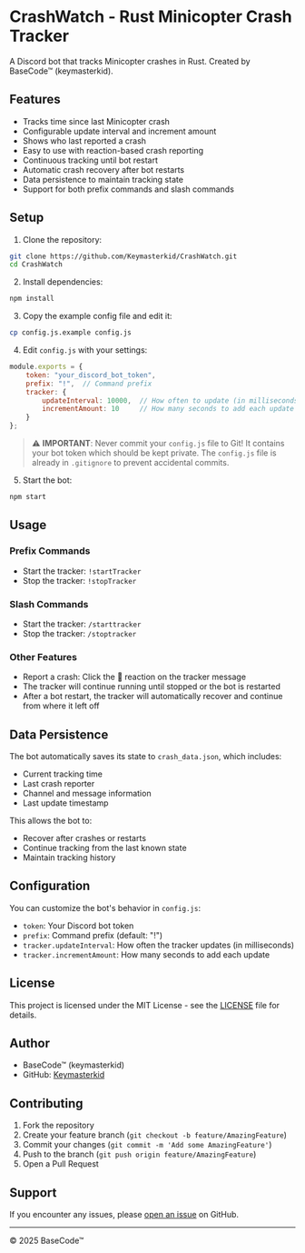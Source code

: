 # CrashWatch - Rust Minicopter Crash Tracker

A Discord bot that tracks Minicopter crashes in Rust. Created by BaseCode™ (keymasterkid).

## Features

- Tracks time since last Minicopter crash
- Configurable update interval and increment amount
- Shows who last reported a crash
- Easy to use with reaction-based crash reporting
- Continuous tracking until bot restart
- Automatic crash recovery after bot restarts
- Data persistence to maintain tracking state
- Support for both prefix commands and slash commands

## Setup

1. Clone the repository:
```bash
git clone https://github.com/Keymasterkid/CrashWatch.git
cd CrashWatch
```

2. Install dependencies:
```bash
npm install
```

3. Copy the example config file and edit it:
```bash
cp config.js.example config.js
```

4. Edit `config.js` with your settings:
```javascript
module.exports = {
    token: "your_discord_bot_token",
    prefix: "!",  // Command prefix
    tracker: {
        updateInterval: 10000,  // How often to update (in milliseconds)
        incrementAmount: 10     // How many seconds to add each update
    }
};
```

> ⚠️ **IMPORTANT**: Never commit your `config.js` file to Git! It contains your bot token which should be kept private. The `config.js` file is already in `.gitignore` to prevent accidental commits.

5. Start the bot:
```bash
npm start
```

## Usage

### Prefix Commands
- Start the tracker: `!startTracker`
- Stop the tracker: `!stopTracker`

### Slash Commands
- Start the tracker: `/starttracker`
- Stop the tracker: `/stoptracker`

### Other Features
- Report a crash: Click the 🔄 reaction on the tracker message
- The tracker will continue running until stopped or the bot is restarted
- After a bot restart, the tracker will automatically recover and continue from where it left off

## Data Persistence

The bot automatically saves its state to `crash_data.json`, which includes:
- Current tracking time
- Last crash reporter
- Channel and message information
- Last update timestamp

This allows the bot to:
- Recover after crashes or restarts
- Continue tracking from the last known state
- Maintain tracking history

## Configuration

You can customize the bot's behavior in `config.js`:

- `token`: Your Discord bot token
- `prefix`: Command prefix (default: "!")
- `tracker.updateInterval`: How often the tracker updates (in milliseconds)
- `tracker.incrementAmount`: How many seconds to add each update

## License

This project is licensed under the MIT License - see the [LICENSE](LICENSE) file for details.

## Author

- BaseCode™ (keymasterkid)
- GitHub: [Keymasterkid](https://github.com/Keymasterkid)

## Contributing

1. Fork the repository
2. Create your feature branch (`git checkout -b feature/AmazingFeature`)
3. Commit your changes (`git commit -m 'Add some AmazingFeature'`)
4. Push to the branch (`git push origin feature/AmazingFeature`)
5. Open a Pull Request

## Support

If you encounter any issues, please [open an issue](https://github.com/Keymasterkid/CrashWatch/issues) on GitHub.

---

© 2025 BaseCode™ 